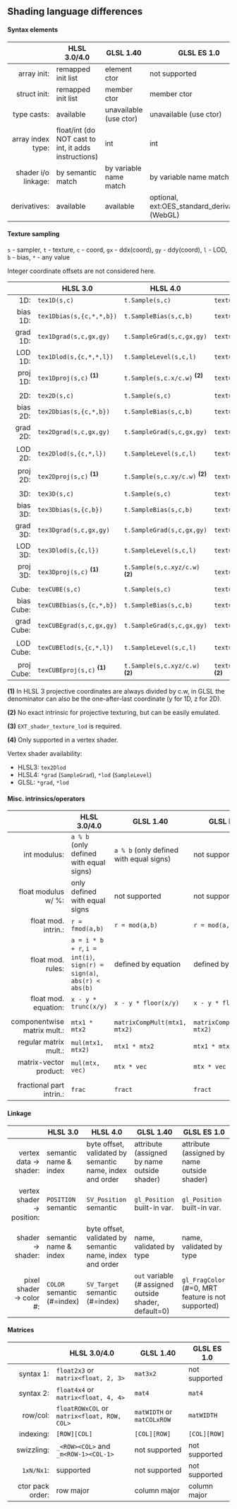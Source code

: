 ## Shading language differences

#### Syntax elements

|                     | HLSL 3.0/4.0 | GLSL 1.40 | GLSL ES 1.0 |
| ------------------: | ------------ | --------- | ----------- |
|         array init: | remapped init list | element ctor | not supported |
|        struct init: | remapped init list | member ctor | member ctor |
|         type casts: | available | unavailable (use ctor) | unavailable (use ctor) |
|   array index type: | float/int (do NOT cast to int, it adds instructions) | int | int |
| shader i/o linkage: | by semantic match | by variable name match | by variable name match |
|        derivatives: | available | available | optional, ext:OES_standard_derivatives (WebGL) |

#### Texture sampling

`s` - sampler, `t` - texture, `c` - coord, `gx` - ddx(coord), `gy` - ddy(coord), `l` - LOD, `b` - bias, `*` - any value

Integer coordinate offsets are not considered here.

|                     | HLSL 3.0 | HLSL 4.0 | GLSL 1.40 | GLSL ES 1.0 |
| ---------: | -------- | -------- | --------- | ----------- |
|        1D: | `tex1D(s,c)` | `t.Sample(s,c)` | `texture(s,c)` | not supported |
|   bias 1D: | `tex1Dbias(s,{c,*,*,b})` | `t.SampleBias(s,c,b)` | `texture(s,c,b)` | not supported |
|   grad 1D: | `tex1Dgrad(s,c,gx,gy)` | `t.SampleGrad(s,c,gx,gy)` | `textureGrad(s,c,gx,gy)` | not supported |
|    LOD 1D: | `tex1Dlod(s,{c,*,*,l})` | `t.SampleLevel(s,c,l)` | `textureLod(s,c,l)` | not supported |
|   proj 1D: | `tex1Dproj(s,c)` <sup>**(1)**</sup> | `t.Sample(s,c.x/c.w)` <sup>**(2)**</sup> | `textureProj(s,c)` <sup>**(1)**</sup> | not supported |
| | | | |
|        2D: | `tex2D(s,c)` | `t.Sample(s,c)` | `texture(s,c)` | `texture2D(s,c)` |
|   bias 2D: | `tex2Dbias(s,{c,*,b})` | `t.SampleBias(s,c,b)` | `texture(s,c,b)` | `texture2D(s,c,b)` |
|   grad 2D: | `tex2Dgrad(s,c,gx,gy)` | `t.SampleGrad(s,c,gx,gy)` | `textureGrad(s,c,gx,gy)` | `texture2DGradEXT(s,c,gx,gy)` <sup>**(3)**</sup> |
|    LOD 2D: | `tex2Dlod(s,{c,*,l})` | `t.SampleLevel(s,c,l)` | `textureLod(s,c,l)` | `texture2DLodEXT(s,c,l)` <sup>**(3)**</sup>, `texture2DLod(s,c,l)` <sup>**(4)**</sup> |
|   proj 2D: | `tex2Dproj(s,c)` <sup>**(1)**</sup> | `t.Sample(s,c.xy/c.w)` <sup>**(2)**</sup> | `textureProj(s,c)` <sup>**(1)**</sup> | `texture2DProj(s,c)` <sup>**(1)**</sup> |
| | | | |
|        3D: | `tex3D(s,c)` | `t.Sample(s,c)` | `texture(s,c)` | not supported |
|   bias 3D: | `tex3Dbias(s,{c,b})` | `t.SampleBias(s,c,b)` | `texture(s,c,b)` | not supported |
|   grad 3D: | `tex3Dgrad(s,c,gx,gy)` | `t.SampleGrad(s,c,gx,gy)` | `textureGrad(s,c,gx,gy)` | not supported |
|    LOD 3D: | `tex3Dlod(s,{c,l})` | `t.SampleLevel(s,c,l)` | `textureLod(s,c,l)` | not supported |
|   proj 3D: | `tex3Dproj(s,c)` <sup>**(1)**</sup> | `t.Sample(s,c.xyz/c.w)` <sup>**(2)**</sup> | `textureProj(s,c)` <sup>**(1)**</sup> | not supported |
| | | | |
|      Cube: | `texCUBE(s,c)` | `t.Sample(s,c)` | `texture(s,c)` | `textureCube(s,c)` |
| bias Cube: | `texCUBEbias(s,{c,*,b})` | `t.SampleBias(s,c,b)` | `texture(s,c,b)` | `textureCube(s,c,b)` |
| grad Cube: | `texCUBEgrad(s,c,gx,gy)` | `t.SampleGrad(s,c,gx,gy)` | `textureGrad(s,c,gx,gy)` | `textureCubeGradEXT(s,c,gx,gy)` <sup>**(3)**</sup> |
|  LOD Cube: | `texCUBElod(s,{c,*,l})` | `t.SampleLevel(s,c,l)` | `textureLod(s,c,l)` | `textureCubeLodEXT(s,c,l)` <sup>**(3)**</sup>, `textureCubeLod(s,c,l)` <sup>**(4)**</sup> |
| proj Cube: | `texCUBEproj(s,c)` <sup>**(1)**</sup> | `t.Sample(s,c.xyz/c.w)` <sup>**(2)**</sup> | `texture(s,c.xyz/c.w)` <sup>**(2)**</sup> | `textureCube(s,c.xyz/c.w)` <sup>**(2)**</sup> |

**(1)** In HLSL 3 projective coordinates are always divided by c.w, in GLSL the denominator can also be the one-after-last coordinate (y for 1D, z for 2D).

**(2)** No exact intrinsic for projective texturing, but can be easily emulated.

**(3)** `EXT_shader_texture_lod` is required.

**(4)** Only supported in a vertex shader.

Vertex shader availability:

* HLSL3: `tex2Dlod`
* HLSL4: `*grad` (`SampleGrad`), `*lod` (`SampleLevel`)
* GLSL: `*grad`, `*lod`

#### Misc. intrinsics/operators

|                             | HLSL 3.0/4.0 | GLSL 1.40 | GLSL ES 1.0 |
| --------------------------: | ------------ | --------- | ----------- |
|                int modulus: | `a % b` (only defined with equal signs) | `a % b` (only defined with equal signs) | not supported |
|         float modulus w/ %: | only defined with equal signs | not supported | not supported |
|         float mod. intrin.: | `r = fmod(a,b)` | `r = mod(a,b)` | `r = mod(a,b)` |
|           float mod. rules: | `a = i * b + r`, `i = int(i)`, `sign(r) = sign(a)`, `abs(r) < abs(b)` | defined by equation | defined by equation |
|        float mod. equation: | `x - y * trunc(x/y)` | `x - y * floor(x/y)` | `x - y * floor(x/y)` |
| | | |
| componentwise matrix mult.: | `mtx1 * mtx2` | `matrixCompMult(mtx1, mtx2)` | `matrixCompMult(mtx1, mtx2)` |
|       regular matrix mult.: | `mul(mtx1, mtx2)` | `mtx1 * mtx2` | `mtx1 * mtx2` |
|      matrix-vector product: | `mul(mtx, vec)` | `mtx * vec` | `mtx * vec` |
| | | |
|    fractional part intrin.: | `frac` | `fract` | `fract` |

#### Linkage

|                             | HLSL 3.0 | HLSL 4.0 | GLSL 1.40 | GLSL ES 1.0 |
| --------------------------: | -------- | -------- | --------- | ----------- |
|      vertex data -> shader: | semantic name & index | byte offset, validated by semantic name, index and order | attribute (assigned by name outside shader) | attribute (assigned by name outside shader) |
|  vertex shader -> position: | `POSITION` semantic | `SV_Position` semantic | `gl_Position` built-in var. | `gl_Position` built-in var. |
|           shader -> shader: | semantic name & index | byte offset, validated by semantic name, index and order | name, validated by type | name, validated by type |
|    pixel shader -> color #: | `COLOR` semantic (#=index) | `SV_Target` semantic (#=index) | `out` variable (# assigned outside shader, default=0) | `gl_FragColor` (#=0, MRT feature is not supported) |

#### Matrices

|            | HLSL 3.0/4.0 | GLSL 1.40 | GLSL ES 1.0 |
| ---------: | ------------ | --------- | ----------- |
|  syntax 1: | `float2x3` or `matrix<float, 2, 3>` | `mat3x2` | not supported |
|  syntax 2: | `float4x4` or `matrix<float, 4, 4>` | `mat4` | `mat4` |
|   row/col: | `floatROWxCOL` or `matrix<float, ROW, COL>` | `matWIDTH` or `matCOLxROW` | `matWIDTH` |
|  indexing: | `[ROW][COL]` | `[COL][ROW]` | `[COL][ROW]` |
| swizzling: | `_<ROW><COL>` and `_m<ROW-1><COL-1>` | not supported | not supported |
| `1xN/Nx1`: | supported | not supported | not supported |
| ctor pack order: | row major | column major | column major |

